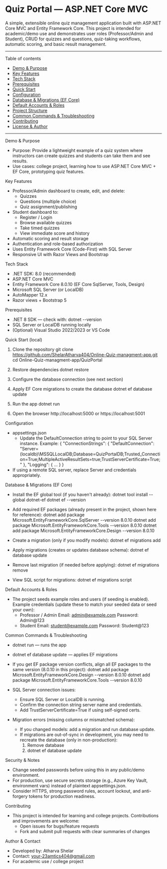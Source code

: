 # Quiz Portal — ASP.NET Core MVC

A simple, extensible online quiz management application built with ASP.NET Core MVC and Entity Framework Core. This project is intended for academic/demo use and demonstrates user roles (Professor/Admin and Student), CRUD for quizzes and questions, quiz-taking workflows, automatic scoring, and basic result management.

---

Table of contents
- [Demo & Purpose](#demo--purpose)
- [Key Features](#key-features)
- [Tech Stack](#tech-stack)
- [Prerequisites](#prerequisites)
- [Quick Start](#quick-start)
- [Configuration](#configuration)
- [Database & Migrations (EF Core)](#database--migrations-ef-core)
- [Default Accounts & Roles](#default-accounts--roles)
- [Project Structure](#project-structure)
- [Common Commands & Troubleshooting](#common-commands--troubleshooting)
- [Contributing](#contributing)
- [License & Author](#license--author)

---

Demo & Purpose
- Purpose: Provide a lightweight example of a quiz system where instructors can create quizzes and students can take them and see results.
- Use cases: college project, learning how to use ASP.NET Core MVC + EF Core, prototyping quiz features.

Key Features
- Professor/Admin dashboard to create, edit, and delete:
  - Quizzes
  - Questions (multiple choice)
  - Quiz assignment/publishing
- Student dashboard to:
  - Register / Login
  - Browse available quizzes
  - Take timed quizzes
  - View immediate score and history
- Automatic scoring and result storage
- Authentication and role-based authorization
- Uses Entity Framework Core (Code-First) with SQL Server
- Responsive UI with Razor Views and Bootstrap

Tech Stack
- .NET SDK: 8.0 (recommended)
- ASP.NET Core MVC
- Entity Framework Core 8.0.10 (EF Core SqlServer, Tools, Design)
- Microsoft SQL Server (or LocalDB)
- AutoMapper 12.x
- Razor views + Bootstrap 5

Prerequisites
- .NET 8 SDK — check with:
  dotnet --version
- SQL Server or LocalDB running locally
- (Optional) Visual Studio 2022/2023 or VS Code

Quick Start (local)
1. Clone the repository
   git clone https://github.com/ShelarAtharva404/Online-Quiz-managment-app.git
   cd Online-Quiz-managment-app/QuizPortal

2. Restore dependencies
   dotnet restore

3. Configure the database connection (see next section)

4. Apply EF Core migrations to create the database
   dotnet ef database update

5. Run the app
   dotnet run

6. Open the browser
   http://localhost:5000 or https://localhost:5001

Configuration
- appsettings.json
  - Update the DefaultConnection string to point to your SQL Server instance.
  Example:
  {
    "ConnectionStrings": {
      "DefaultConnection": "Server=(localdb)\\MSSQLLocalDB;Database=QuizPortalDB;Trusted_Connection=True;MultipleActiveResultSets=true;TrustServerCertificate=True;"
    },
    "Logging": { ... }
  }
- If using a remote SQL server, replace Server and credentials appropriately.

Database & Migrations (EF Core)
- Install the EF global tool (if you haven't already):
  dotnet tool install --global dotnet-ef
  dotnet ef --version

- Add required EF packages (already present in the project, shown here for reference):
  dotnet add package Microsoft.EntityFrameworkCore.SqlServer --version 8.0.10
  dotnet add package Microsoft.EntityFrameworkCore.Tools --version 8.0.10
  dotnet add package Microsoft.EntityFrameworkCore.Design --version 8.0.10

- Create a migration (only if you modify models):
  dotnet ef migrations add <MigrationName>

- Apply migrations (creates or updates database schema):
  dotnet ef database update

- Remove last migration (if needed before applying):
  dotnet ef migrations remove

- View SQL script for migrations:
  dotnet ef migrations script

Default Accounts & Roles
- The project seeds example roles and users (if seeding is enabled). Example credentials (update these to match your seeded data or seed your own):
  - Professor / Admin
    Email: admin@example.com
    Password: Admin@123
  - Student
    Email: student@example.com
    Password: Student@123



Common Commands & Troubleshooting
- dotnet run — runs the app
- dotnet ef database update — applies EF migrations
- If you get EF package version conflicts, align all EF packages to the same version (8.0.10 in this project):
  dotnet add package Microsoft.EntityFrameworkCore.Design --version 8.0.10
  dotnet add package Microsoft.EntityFrameworkCore.Tools --version 8.0.10

- SQL Server connection issues:
  - Ensure SQL Server or LocalDB is running.
  - Confirm the connection string server name and credentials.
  - Add TrustServerCertificate=True if using self-signed certs.

- Migration errors (missing columns or mismatched schema):
  - If you changed models: add a migration and run database update.
  - If migrations are out-of-sync in development, you may need to recreate the database (only in non-production):
    1. Remove database
    2. dotnet ef database update

Security & Notes
- Change seeded passwords before using this in any public/demo environment.
- For production, use secure secrets storage (e.g., Azure Key Vault, environment vars) instead of plaintext appsettings.json.
- Consider HTTPS, strong password rules, account lockout, and anti-forgery tokens for production readiness.

Contributing
- This project is intended for learning and college projects. Contributions and improvements are welcome:
  - Open issues for bugs/feature requests
  - Fork and submit pull requests with clear summaries of changes

Author & Contact
- Developed by: Atharva Shelar
- Contact: your-23amtics404@gmail.com
- For academic use / college project


